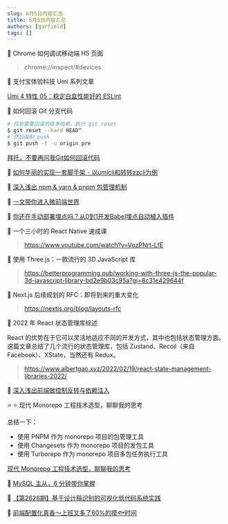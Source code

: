 ```yaml
---
slug: 6月5日内容汇总
title: 6月5日内容汇总
authors: [garfield]
tags: []
---
```


📒 Chrome 如何调试移动端 H5 页面

> chrome://inspect/#devices

📒 支付宝体验科技 Umi 系列文章

[Umi 4 特性 05：稳定白盒性能好的 ESLint](https://www.yuque.com/antfe/featured/uf1bok)

📒 如何回滚 Git 分支代码

```bash
# 找到需要回滚的版本哈希，执行 git reset
$ git reset --hard HEAD^
# 然后强制 push
$ git push -f -u origin pre
```

[拜托，不要再问我Git如何回滚代码](https://zhuanlan.zhihu.com/p/137856034)

📒 [如何华丽的实现一套脚手架 - 以umicli和转转zzcli为例](https://mp.weixin.qq.com/s/Sz8u6lzkL1nnpRxGrdbYJg)

📒 [深入浅出 npm & yarn & pnpm 包管理机制](https://mp.weixin.qq.com/s/ZTI-8RI0l314Ki9oBxqRWw)

📒 [一文带你进入微前端世界](https://mp.weixin.qq.com/s/LL6VZj36PKftbwaybBFmXg)

📒 [你还在手动部署埋点吗？从0到1开发Babel埋点自动植入插件](https://mp.weixin.qq.com/s/R6Xr8SoJicZB8-P4H2SSPA)

📒 一个三小时的 React Native 速成课 

> https://www.youtube.com/watch?v=VozPNrt-LfE

📒 使用 Three.js：一款流行的 3D JavaScript 库

> https://betterprogramming.pub/working-with-three-js-the-popular-3d-javascript-library-bd2e9b03c95a?gi=8c31e429644f

📒 Next.js 后续规划的 RFC：即将到来的重大变化

> https://nextjs.org/blog/layouts-rfc

📒 2022 年 React 状态管理库综述

React 的优势在于它可以灵活地适应不同的开发方式，其中也包括状态管理方面。这篇文章总结了几个流行的状态管理库，包括 Zustand、Recoil（来自 Facebook）、XState，当然还有 Redux。

> https://www.albertgao.xyz/2022/02/19/react-state-management-libraries-2022/

📒 [深入浅出前端做控制反转与依赖注入](https://www.yuque.com/surfacew/fe/qg0uev)

<!-- 📒 [动态表单（2）—— 复杂表单 DSL 设计（上）](https://zhuanlan.zhihu.com/p/515168073) -->

⭐️ ⭐️ 现代 Monorepo 工程技术选型，聊聊我的思考

总结一下：

- 使用 PNPM 作为 monorepo 项目的包管理工具
- 使用 Changesets 作为 monorepo 项目的发包工具
- 使用 Turborepo 作为 monorepo 项目多包任务执行工具

[现代 Monorepo 工程技术选型，聊聊我的思考](https://mp.weixin.qq.com/s/99nozy-vtFMGcBTxYvumWA)

📒 [MySQL 主从，6 分钟带你掌握](https://mp.weixin.qq.com/s/T5vXADH4nXqAxyDcKWE64Q)

📒 [【第2628期】基于设计稿识别的可视化低代码系统实践](https://mp.weixin.qq.com/s/1HyQLZcnZN6I27p_hbfUPg)

📒 [前端配置化真香～上班又多了60%的摸🐟时间](https://juejin.cn/post/7098211898990002207)
